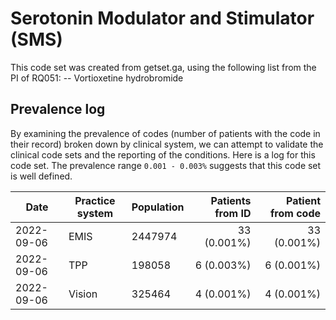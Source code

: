 # Serotonin Modulator and Stimulator (SMS)  

This code set was created from getset.ga, using the following list from the PI of RQ051:
-- Vortioxetine hydrobromide


## Prevalence log

By examining the prevalence of codes (number of patients with the code in their record) broken down by clinical system, we can attempt to validate the clinical code sets and the reporting of the conditions. Here is a log for this code set. The prevalence range `0.001 - 0.003%` suggests that this code set is well defined.

| Date       | Practice system | Population | Patients from ID | Patient from code |
| ---------- | --------------- | ---------- | ---------------: | ----------------: |
| 2022-09-06 | EMIS            |    2447974 |      33 (0.001%) |       33 (0.001%) |
| 2022-09-06 | TPP             |     198058 |       6 (0.003%) |        6 (0.001%) |
| 2022-09-06 | Vision          |     325464 |       4 (0.001%) |        4 (0.001%) |